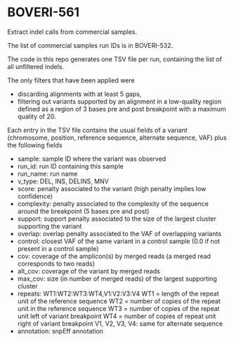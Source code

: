 # BOVERI-561
Extract indel calls from commercial samples.

The list of commercial samples run IDs is in BOVERI-532.

The code in this repo generates one TSV file per run, containing the list of all unfiltered indels.

The only filters that have been applied were
- discarding alignments with at least 5 gaps,
- filtering out variants supported by an alignment in a low-quality region defined as a region of 3 bases 
  pre and post breakpoint with a maximum quality of 20.
  
Each entry in the TSV file contains the usual fields of a variant (chromosome, position, reference sequence,
alternate sequence, VAF) plus the following fields
- sample: sample ID where the variant was observed
- run_id: run ID containing this sample
- run_name: run name
- v_type: DEL, INS, DELINS, MNV
- score: penalty associated to the variant (high penalty implies low confidence)
- complexity: penalty associated to the complexity of the sequence around the breakpoint (5 bases pre and post)
- support: support penalty associated to the size of the largest cluster supporting the variant
- overlap: overlap penalty associated to the VAF of overlapping variants
- control: closest VAF of the same variant in a control sample (0.0 if not present in a control sample)
- cov: coverage of the amplicon(s) by merged reads (a merged read corresponds to two reads)
- alt_cov: coverage of the variant by merged reads
- max_cov: size (in number of merged reads) of the largest supporting cluster
- repeats: WT1:WT2:WT3:WT4,V1:V2:V3:V4
  WT1 = length of the repeat unit of the reference sequence
  WT2 = number of copies of the repeat unit in the reference sequence
  WT3 = number of copies of the repeat unit left of variant breakpoint
  WT4 = number of copies of repeat unit right of variant breakpoint
  V1, V2, V3,  V4: same for alternate sequence 
- annotation: snpEff annotation



